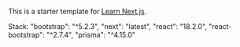 This is a starter template for [Learn Next.js](https://nextjs.org/learn).

Stack:
    "bootstrap": "^5.2.3",
    "next": "latest",
    "react": "18.2.0",
    "react-bootstrap": "^2.7.4",
    "prisma": "^4.15.0"